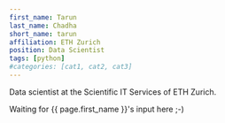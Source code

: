 ```yaml
---
first_name: Tarun
last_name: Chadha
short_name: tarun
affiliation: ETH Zurich
position: Data Scientist
tags: [python]
#categories: [cat1, cat2, cat3]
---
```


Data scientist at the Scientific IT Services of ETH Zurich.

Waiting for {{ page.first_name }}'s input here ;-)


